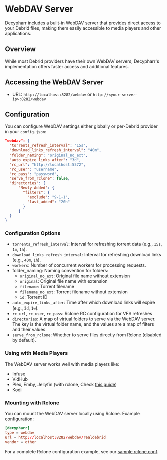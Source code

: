 # WebDAV Server

Decypharr includes a built-in WebDAV server that provides direct access to your Debrid files, making them easily accessible to media players and other applications.


## Overview

While most Debrid providers have their own WebDAV servers, Decypharr's implementation offers faster access and additional features.

## Accessing the WebDAV Server

- URL: `http://localhost:8282/webdav` or `http://<your-server-ip>:8282/webdav`

## Configuration

You can configure WebDAV settings either globally or per-Debrid provider in your `config.json`:

```json
"webdav": {
  "torrents_refresh_interval": "15s",
  "download_links_refresh_interval": "40m",
  "folder_naming": "original_no_ext",
  "auto_expire_links_after": "3d",
  "rc_url": "http://localhost:5572",
  "rc_user": "username",
  "rc_pass": "password",
  "serve_from_rclone": false,
  "directories": {
      "Newly Added": {
        "filters": {
          "exclude": "9-1-1",
          "last_added": "20h"
        }
      }
  }
}
```

### Configuration Options

- `torrents_refresh_interval`: Interval for refreshing torrent data (e.g., `15s`, `1m`, `1h`).
- `download_links_refresh_interval`: Interval for refreshing download links (e.g., `40m`, `1h`).
- `workers`: Number of concurrent workers for processing requests.
- folder_naming: Naming convention for folders:
  - `original_no_ext`: Original file name without extension
  - `original`: Original file name with extension
  - `filename`: Torrent filename
  - `filename_no_ext`: Torrent filename without extension
  - `id`: Torrent ID
- `auto_expire_links_after`: Time after which download links will expire (e.g., `3d`, `1w`).
- `rc_url`, `rc_user`, `rc_pass`: Rclone RC configuration for VFS refreshes
- `directories`: A map of virtual folders to serve via the WebDAV server. The key is the virtual folder name, and the values are a map of filters and their values.
- `serve_from_rclone`: Whether to serve files directly from Rclone (disabled by default).

### Using with Media Players
The WebDAV server works well with media players like:

- Infuse
- VidHub
- Plex, Emby, Jellyfin (with rclone, Check [this guide](../guides/rclone.md))
- Kodi

### Mounting with Rclone
You can mount the WebDAV server locally using Rclone. Example configuration:

```conf
[decypharr]
type = webdav
url = http://localhost:8282/webdav/realdebrid
vendor = other
```
For a complete Rclone configuration example, see our [sample rclone.conf](../extras/rclone.conf).